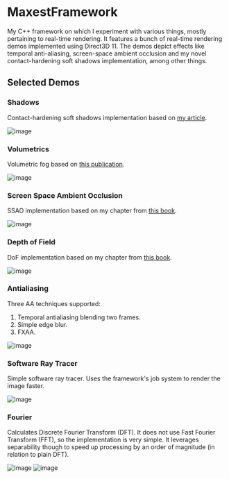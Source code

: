 # MaxestFramework

My C++ framework on which I experiment with various things, mostly pertaining to real-time rendering. It features a bunch of real-time rendering demos implemented using Direct3D 11. The demos depict effects like temporal anti-aliasing, screen-space ambient occlusion and my novel contact-hardening soft shadows implementation, among other things.

## Selected Demos

### Shadows

Contact-hardening soft shadows implementation based on [my article](https://wojtsterna.files.wordpress.com/2023/02/contact_hardening_soft_shadows.pdf).

![image](https://user-images.githubusercontent.com/37375338/217040404-d3cad935-dc43-4845-a7c7-69d44d69598d.png)

### Volumetrics

Volumetric fog based on [this publication](https://bartwronski.com/2014/08/11/siggraph-2014-talk-slides-are-up/).

![image](https://user-images.githubusercontent.com/37375338/217041461-0d288a54-f487-4b39-88e6-39da2cf28b54.png)

### Screen Space Ambient Occlusion

SSAO implementation based on my chapter from [this book](https://www.amazon.com/GPU-Zen-Advanced-Rendering-Techniques-ebook/dp/B0711SD1DW).

![image](https://user-images.githubusercontent.com/37375338/217041846-93c1f848-cb87-498b-8620-d4ffe36b9656.png)

### Depth of Field

DoF implementation based on my chapter from [this book](https://www.amazon.com/GPU-Zen-Advanced-Rendering-Techniques-ebook/dp/B0711SD1DW).

![image](https://user-images.githubusercontent.com/37375338/217045594-9d2ad657-195b-4186-ac23-57b9c2c5dfc3.png)

### Antialiasing

Three AA techniques supported:
1. Temporal antialiasing blending two frames. 
2. Simple edge blur.
3. FXAA.

![image](https://user-images.githubusercontent.com/37375338/217042794-3d127657-8237-4f61-8ff0-37332300b46c.png)

### Software Ray Tracer

Simple software ray tracer. Uses the framework's job system to render the image faster.

![image](https://user-images.githubusercontent.com/37375338/217048742-d6e07306-3b47-4369-91fa-d862864bcf29.png)

### Fourier

Calculates Discrete Fourier Transform (DFT). It does not use Fast Fourier Transform (FFT), so the implementation is very simple. It leverages separability though to speed up processing by an order of magnitude (in relation to plain DFT).

![image](https://user-images.githubusercontent.com/37375338/217050855-883c8422-d308-4d79-8102-218ac57de6f2.png)
![image](https://user-images.githubusercontent.com/37375338/217050886-1cc4582b-29c2-4c0d-b6c8-69041e6ff279.png)
